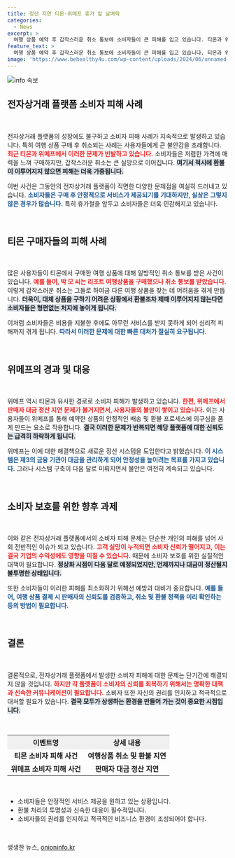 ```yaml
---
title: 정산 지연 티몬·위메프 휴가 앞 날벼락
categories:
  - News
excerpt: >
  여행 상품 예약 후 갑작스러운 취소 통보에 소비자들이 큰 피해를 입고 있습니다. 티몬과 위메프의 결제 대금 정산 지연이 원인으로, 휴가철을 앞두고 고객들의 불안이 커지고 있습니다. 새로운 정산 시스템 도입 예정이지만 해결까지는 시간이 걸릴 것으로 보입니다.
feature_text: >
  여행 상품 예약 후 갑작스러운 취소 통보에 소비자들이 큰 피해를 입고 있습니다. 티몬과 위메프의 결제 대금 정산 지연이 원인으로, 휴가철을 앞두고 고객들의 불안이 커지고 있습니다. 새로운 정산 시스템 도입 예정이지만 해결까지는 시간이 걸릴 것으로 보입니다.
image: 'https://www.behealthy4u.com/wp-content/uploads/2024/06/unnamed-file.png'
---
```


<p><img src="https://www.behealthy4u.com/wp-content/uploads/2024/06/unnamed-file.png" alt="info 속보" /></p>

<h2 data-ke-size="size26">전자상거래 플랫폼 소비자 피해 사례</h2>

<p data-ke-size="size16">&nbsp;</p>

<p>전자상거래 플랫폼의 성장에도 불구하고 소비자 피해 사례가 지속적으로 발생하고 있습니다. 특히 여행 상품 구매 후 취소되는 사례는 사용자들에게 큰 불안감을 초래합니다. <b><span style="color: #ee2323;">최근 티몬과 위메프에서 이러한 문제가 빈발하고 있습니다.</span></b> 소비자들은 저렴한 가격에 매력을 느껴 구매하지만, 갑작스러운 취소는 큰 실망으로 이어집니다. <b><span style="background-color: #21538527;">여기서 적시에 환불이 이루어지지 않으면 피해는 더욱 가중됩니다.</span></b></p>

<p>이번 사건은 그동안의 전자상거래 플랫폼이 직면한 다양한 문제점을 여실히 드러내고 있습니다. <b><span style="color: #1a5490;">소비자들은 구매 후 안정적으로 서비스가 제공되기를 기대하지만, 실상은 그렇지 않은 경우가 많습니다.</span></b> 특히 휴가철을 앞두고 소비자들은 더욱 민감해지고 있습니다. </p>

<p data-ke-size="size16">&nbsp;</p>

<h2 data-ke-size="size26">티몬 구매자들의 피해 사례</h2>

<p data-ke-size="size16">&nbsp;</p>

<p>많은 사용자들이 티몬에서 구매한 여행 상품에 대해 일방적인 취소 통보를 받은 사건이 있습니다. <b><span style="color: #ee2323;">예를 들어, 박 모 씨는 리조트 여행상품을 구매했으나 취소 통보를 받았습니다.</span></b> 이렇게 갑작스러운 취소는 그들로 하여금 다른 여행 상품을 찾는 데 어려움을 겪게 만듭니다. <b><span style="background-color: #21538527;">더욱이, 대체 상품을 구하기 어려운 상황에서 환불조차 제때 이루어지지 않는다면 소비자들은 형편없는 처지에 놓이게 됩니다.</span></b></p>

<p>이처럼 소비자들은 비용을 지불한 후에도 아무런 서비스를 받지 못하게 되어 심리적 피해까지 겪게 됩니다. <b><span style="color: #1a5490;">따라서 이러한 문제에 대한 빠른 대처가 절실히 요구됩니다.</span></b> </p>

<p data-ke-size="size16">&nbsp;</p>

<h2 data-ke-size="size26">위메프의 경과 및 대응</h2>

<p data-ke-size="size16">&nbsp;</p>

<p>위메프 역시 티몬과 유사한 경로로 소비자 피해가 발생하고 있습니다. <b><span style="color: #ee2323;">한편, 위메프에서 판매자 대금 정산 지연 문제가 불거지면서, 사용자들의 불만이 쌓이고 있습니다.</span></b> 이는 사용자들이 위메프를 통해 예약한 상품의 안정적인 배송 및 환불 프로세스에 의구심을 품게 만드는 요소로 작용합니다. <b><span style="background-color: #21538527;">결국 이러한 문제가 반복되면 해당 플랫폼에 대한 신뢰도는 급격히 하락하게 됩니다.</span></b></p>

<p>위메프는 이에 대한 해결책으로 새로운 정산 시스템을 도입한다고 밝혔습니다. <b><span style="color: #1a5490;">이 시스템은 제3의 금융 기관이 대금을 관리하게 되어 안정성을 높이려는 목표를 가지고 있습니다.</span></b> 그러나 시스템 구축이 다음 달로 미뤄지면서 불안은 여전히 계속되고 있습니다.</p>

<p data-ke-size="size16">&nbsp;</p>

<h2 data-ke-size="size26">소비자 보호를 위한 향후 과제</h2>

<p data-ke-size="size16">&nbsp;</p>

<p>이와 같은 전자상거래 플랫폼에서의 소비자 피해 문제는 단순한 개인의 피해를 넘어 사회 전반적인 이슈가 되고 있습니다. <b><span style="color: #ee2323;">고객 실망이 누적되면 소비자 신뢰가 떨어지고, 이는 결국 기업의 수익성에도 영향을 미칠 수 있습니다.</span></b> 때문에 소비자 보호를 위한 실질적인 대책이 필요합니다. <b><span style="background-color: #21538527;">정상화 시점이 다음 달로 예정되었지만, 언제까지나 대금이 정산될지 불투명한 상태입니다.</span></b></p>

<p>또한 소비자들이 이러한 피해를 최소화하기 위해선 예방과 대비가 중요합니다. <b><span style="color: #1a5490;">예를 들어, 여행 상품 결제 시 판매자의 신뢰도를 검증하고, 취소 및 환불 정책을 미리 확인하는 등의 방법이 필요합니다.</span></b></p>

<p data-ke-size="size16">&nbsp;</p>

<h2 data-ke-size="size26">결론</h2>

<p data-ke-size="size16">&nbsp;</p>

<p>결론적으로, 전자상거래 플랫폼에서 발생한 소비자 피해에 대한 문제는 단기간에 해결되지 않을 것입니다. <b><span style="color: #ee2323;">하지만 각 플랫폼이 소비자의 신뢰를 회복하기 위해서는 명확한 대책과 신속한 커뮤니케이션이 필요합니다.</span></b> 소비자 또한 자신의 권리를 인지하고 적극적으로 대처할 필요가 있습니다. <b><span style="background-color: #21538527;">결국 모두가 상생하는 환경을 만들어 가는 것이 중요한 시점입니다.</span></b> </p>

<p data-ke-size="size16">&nbsp;</p>

<table style="width: 100%; border-collapse: collapse;">
  <tr>
    <th style="text-align: center; background-color: #f0f0f0;">이벤트명</th>
    <th style="text-align: center; background-color: #f0f0f0;">상세 내용</th>
  </tr>
  <tr>
    <td style="text-align: center; height: 17px;"><b>티몬 소비자 피해 사건</b></td>
    <td style="text-align: center; height: 17px;"><b>여행상품 취소 및 환불 지연</b></td>
  </tr>
  <tr>
    <td style="text-align: center; height: 17px;"><b>위메프 소비자 피해 사건</b></td>
    <td style="text-align: center; height: 17px;"><b>판매자 대금 정산 지연</b></td>
  </tr>
</table>

<p data-ke-size="size16">&nbsp;</p>

<ul>
  <li>소비자들은 안정적인 서비스 제공을 원하고 있는 상황입니다.</li>
  <li>환불 처리의 투명성과 신속한 대응이 필수적입니다.</li>
  <li>소비자들의 권리를 인지하고 적극적인 비즈니스 환경이 조성되어야 합니다.</li>
</ul>

<p data-ke-size="size16">&nbsp;</p>
생생한 뉴스, <a href="https://onioninfo.kr" rel="dofollow">onioninfo.kr</a>


